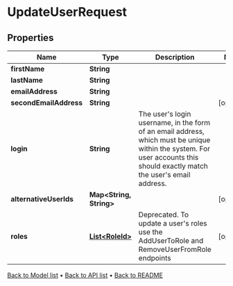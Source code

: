 

# UpdateUserRequest


## Properties

| Name | Type | Description | Notes |
|------------ | ------------- | ------------- | -------------|
|**firstName** | **String** |  |  |
|**lastName** | **String** |  |  |
|**emailAddress** | **String** |  |  |
|**secondEmailAddress** | **String** |  |  [optional] |
|**login** | **String** | The user&#39;s login username, in the form of an email address, which must be unique within the system.  For user accounts this should exactly match the user&#39;s email address. |  |
|**alternativeUserIds** | **Map&lt;String, String&gt;** |  |  [optional] |
|**roles** | [**List&lt;RoleId&gt;**](RoleId.md) | Deprecated. To update a user&#39;s roles use the AddUserToRole and RemoveUserFromRole endpoints |  [optional] |



[Back to Model list](../README.md#documentation-for-models) &#8226; [Back to API list](../README.md#documentation-for-api-endpoints) &#8226; [Back to README](../README.md)


